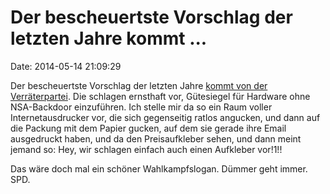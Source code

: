 Der bescheuertste Vorschlag der letzten Jahre kommt \...
========================================================

Date: 2014-05-14 21:09:29

Der bescheuertste Vorschlag der letzten Jahre [kommt von der
Verräterpartei](http://www.heise.de/-2188681). Die schlagen ernsthaft
vor, Gütesiegel für Hardware ohne NSA-Backdoor einzuführen. Ich stelle
mir da so ein Raum voller Internetausdrucker vor, die sich gegenseitig
ratlos angucken, und dann auf die Packung mit dem Papier gucken, auf dem
sie gerade ihre Email ausgedruckt haben, und da den Preisaufkleber
sehen, und dann meint jemand so: Hey, wir schlagen einfach auch einen
Aufkleber vor!1!!

Das wäre doch mal ein schöner Wahlkampfslogan. Dümmer geht immer. SPD.
